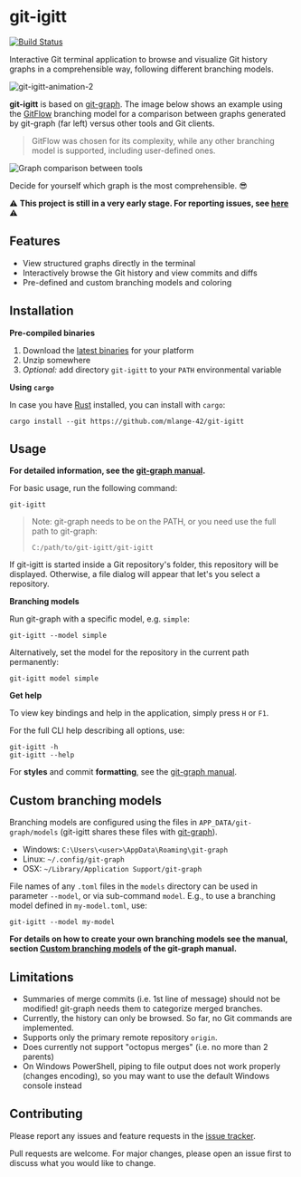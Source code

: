 # git-igitt

[![Build Status](https://travis-ci.com/mlange-42/git-igitt.svg?branch=master)](https://travis-ci.com/mlange-42/git-igitt)

Interactive Git terminal application to browse and visualize Git history graphs in a comprehensible way, following different branching models.

![git-igitt-animation-2](https://user-images.githubusercontent.com/44003176/103803292-aaea0000-5050-11eb-9816-61b74fccf2c1.gif)

**git-igitt** is based on [git-graph](https://github.com/mlange-42/git-graph). The image below shows an example using the [GitFlow](https://nvie.com/posts/a-successful-git-branching-model/) branching model for a comparison between graphs generated by git-graph (far left) versus other tools and Git clients. 

> GitFlow was chosen for its complexity, while any other branching model is supported, including user-defined ones.

![Graph comparison between tools](https://user-images.githubusercontent.com/44003176/103466403-36a81780-4d45-11eb-90cc-167d210d7a52.png)

Decide for yourself which graph is the most comprehensible. :sunglasses:

:warning: **This project is still in a very early stage. For reporting issues, see [here](#contributing)** :warning:

## Features

* View structured graphs directly in the terminal
* Interactively browse the Git history and view commits and diffs
* Pre-defined and custom branching models and coloring

## Installation

**Pre-compiled binaries**

1. Download the [latest binaries](https://github.com/mlange-42/git-igitt/releases) for your platform
2. Unzip somewhere
3. *Optional:* add directory `git-igitt` to your `PATH` environmental variable

**Using `cargo`**

In case you have [Rust](https://www.rust-lang.org/) installed, you can install with `cargo`:

```
cargo install --git https://github.com/mlange-42/git-igitt
```

## Usage

**For detailed information, see the [git-graph manual](https://github.com/mlange-42/git-graph/blob/master/docs/manual.md).**

For basic usage, run the following command:

```
git-igitt
```

> Note: git-graph needs to be on the PATH, or you need use the full path to git-graph:
> 
> ```
> C:/path/to/git-igitt/git-igitt
> ```

If git-igitt is started inside a Git repository's folder, this repository will be displayed. Otherwise, a file dialog will appear that let's you select a repository.

**Branching models**

Run git-graph with a specific model, e.g. `simple`:

```
git-igitt --model simple
```

Alternatively, set the model for the repository in the current path permanently:

```
git-igitt model simple
```

**Get help**

To view key bindings and help in the application, simply press `H` or `F1`. 

For the full CLI help describing all options, use:

```
git-igitt -h
git-igitt --help
```

For **styles** and commit **formatting**, see the [git-graph manual](https://github.com/mlange-42/git-graph/blob/master/docs/manual.md).

## Custom branching models

Branching models are configured using the files in `APP_DATA/git-graph/models` (git-igitt shares these files with [git-graph](https://github.com/mlange-42/git-graph)).

* Windows: `C:\Users\<user>\AppData\Roaming\git-graph`
* Linux: `~/.config/git-graph`
* OSX: `~/Library/Application Support/git-graph`

File names of any `.toml` files in the `models` directory can be used in parameter `--model`, or via sub-command `model`. E.g., to use a branching model defined in `my-model.toml`, use:

```
git-igitt --model my-model
```

**For details on how to create your own branching models see the manual, section 
[Custom branching models](https://github.com/mlange-42/git-graph/blob/master/docs/manual.md#custom-branching-models) of the git-graph manual.**

## Limitations

* Summaries of merge commits (i.e. 1st line of message) should not be modified! git-graph needs them to categorize merged branches.
* Currently, the history can only be browsed. So far, no Git commands are implemented.
* Supports only the primary remote repository `origin`.
* Does currently not support "octopus merges" (i.e. no more than 2 parents)
* On Windows PowerShell, piping to file output does not work properly (changes encoding), so you may want to use the default Windows console instead

## Contributing

Please report any issues and feature requests in the [issue tracker](https://github.com/mlange-42/git-igitt/issues).

Pull requests are welcome. For major changes, please open an issue first to discuss what you would like to change.
